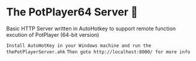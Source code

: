 The PotPlayer64 Server 🦄
==========================

Basic HTTP Server written in AutoHotkey to support remote function excution of PotPlayer (64-bit version)

`Install AutoHotKey in your Windows machine and run the thePotPlayerServer.ahk`
`Then goto http://localhost:8000/ for more info`
